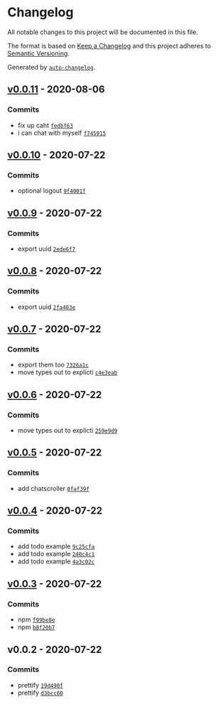 # Changelog

All notable changes to this project will be documented in this file.

The format is based on [Keep a Changelog](https://keepachangelog.com/en/1.0.0/)
and this project adheres to [Semantic Versioning](https://semver.org/spec/v2.0.0.html).

Generated by [`auto-changelog`](https://github.com/CookPete/auto-changelog).

## [v0.0.11](https://github.com/sw-yx/react-demos/compare/v0.0.10...v0.0.11) - 2020-08-06

### Commits

- fix up caht [`fedbf63`](https://github.com/sw-yx/react-demos/commit/fedbf63e18d213f47d3043e29c371c66f50c99ee)
- i can chat with myself [`f745915`](https://github.com/sw-yx/react-demos/commit/f745915db5c6ac30376dfcc0187ad5853a0b0787)

## [v0.0.10](https://github.com/sw-yx/react-demos/compare/v0.0.9...v0.0.10) - 2020-07-22

### Commits

- optional logout [`9f4001f`](https://github.com/sw-yx/react-demos/commit/9f4001f16c022d43866042c2356659fc812c9624)

## [v0.0.9](https://github.com/sw-yx/react-demos/compare/v0.0.8...v0.0.9) - 2020-07-22

### Commits

- export uuid [`2ede6f7`](https://github.com/sw-yx/react-demos/commit/2ede6f79b8ed357aa57ab2de31e6e877ce213fa1)

## [v0.0.8](https://github.com/sw-yx/react-demos/compare/v0.0.7...v0.0.8) - 2020-07-22

### Commits

- export uuid [`2fa403e`](https://github.com/sw-yx/react-demos/commit/2fa403e206e987f69a479d6b9161e52563a4f699)

## [v0.0.7](https://github.com/sw-yx/react-demos/compare/v0.0.6...v0.0.7) - 2020-07-22

### Commits

- export them too [`7326a1c`](https://github.com/sw-yx/react-demos/commit/7326a1c692f691c9b0d5d9d6645b43f858a844b3)
- move types out to explicti [`c4e3eab`](https://github.com/sw-yx/react-demos/commit/c4e3eabd68b414895cc60bd7adb1b9fd3a858b1c)

## [v0.0.6](https://github.com/sw-yx/react-demos/compare/v0.0.5...v0.0.6) - 2020-07-22

### Commits

- move types out to explicti [`259e9d9`](https://github.com/sw-yx/react-demos/commit/259e9d9c524540a23427415fc571ebf93e4e7d07)

## [v0.0.5](https://github.com/sw-yx/react-demos/compare/v0.0.4...v0.0.5) - 2020-07-22

### Commits

- add chatscroller [`0faf39f`](https://github.com/sw-yx/react-demos/commit/0faf39fe03fd563983a99ac22f540ddcbebd7c36)

## [v0.0.4](https://github.com/sw-yx/react-demos/compare/v0.0.3...v0.0.4) - 2020-07-22

### Commits

- add todo example [`9c25cfa`](https://github.com/sw-yx/react-demos/commit/9c25cfadd737d4c1d6bb2339a219796da85f2fc4)
- add todo example [`240c4c1`](https://github.com/sw-yx/react-demos/commit/240c4c19a08b2e27aa4a4488f97b1c1c0475327d)
- add todo example [`4a3c02c`](https://github.com/sw-yx/react-demos/commit/4a3c02c40c5b19ddffdd89f4a879e300c79ae5ff)

## [v0.0.3](https://github.com/sw-yx/react-demos/compare/v0.0.2...v0.0.3) - 2020-07-22

### Commits

- npm [`f99be8e`](https://github.com/sw-yx/react-demos/commit/f99be8ed892dd0ec68edf8c56e756d9777627f89)
- npm [`b8f20b7`](https://github.com/sw-yx/react-demos/commit/b8f20b79d581a40fb512c48bb71a24fbb6dbd6a9)

## v0.0.2 - 2020-07-22

### Commits

- prettify [`19d490f`](https://github.com/sw-yx/react-demos/commit/19d490f9ac1ac75405f9d9fefa36e3a67cc459f5)
- prettify [`d3bcc60`](https://github.com/sw-yx/react-demos/commit/d3bcc6024a36fa27a448597bfbaf7e18c65d1040)
